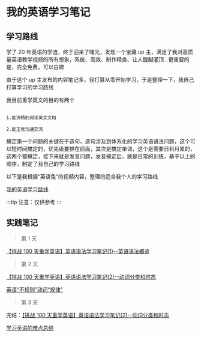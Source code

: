 # 我的英语学习笔记

## 学习路线

学了 20 年英语的学渣，终于迎来了曙光，发现一个宝藏 up 主，满足了我对高质量英语教学视频的所有想象，系统、高效、制作精良、让人醍醐灌顶...更重要的是，完全免费，可以白嫖

由于这个 up 主发布的内容笔记多，我打算从零开始学习，于是整理一下，我自己打算学习的学习路线

我目前重学英文的目的有两个

```

1.能流畅的阅读英文文档

2.能正常沟通交流

```

搞定第一个问题的关键在于造句，造句涉及到体系化的学习英语语法问题，这个可以短时间搞定的，优先级要排在前面，其次是搞定单词，这个是需要日积月累的，这两个都搞定，接下来就是发音问题，发音搞定后，就是日常的训练，基于以上的顺序，制定了我自己的学习路线

以下是我根据“英语兔”的视频内容，整理的适合我个人的学习路线

[我的英语学习路线](/article/english/path.html)

:::tip
注意：仅供参考
:::

## 实践笔记

> 第 1 天

[【挑战 100 天重学英语】英语语法学习笔记(1)--英语语法概览](/article/english/1.html)

> 第 2 天

[【挑战 100 天重学英语】英语语法学习笔记(2)--动词分类和时态](/article/english/2.html)

[英语“不规则”动词“规律”](/article/english/2.1.html)

> 第 3 天

完结：[【挑战 100 天重学英语】英语语法学习笔记(2)--动词分类和时态](/article/english/2.html)

[学习英语的难点总结](/article/engliish/2.2.html)
